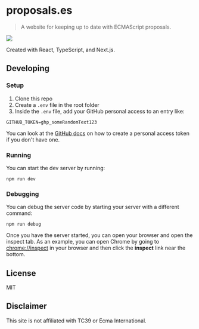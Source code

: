 # proposals.es

> A website for keeping up to date with ECMAScript proposals.

![](https://i.postimg.cc/NMTGgMBK/proposals-es.png)

Created with React, TypeScript, and Next.js.

## Developing

### Setup

1. Clone this repo
1. Create a `.env` file in the root folder
1. Inside the `.env` file, add your GitHub personal access to an entry like:

```
GITHUB_TOKEN=ghp_someRandomText123
```

You can look at the [GitHub docs](https://docs.github.com/en/authentication/keeping-your-account-and-data-secure/creating-a-personal-access-token) on how to create a personal access token if you don't have one.

### Running

You can start the dev server by running:

```
npm run dev
```

### Debugging

You can debug the server code by starting your server with a different command:

```
npm run debug
```

Once you have the server started, you can open your browser and open the inspect tab. As an example, you can open Chrome by going to [chrome://inspect](chrome://inspect) in your browser and then click the **inspect** link near the bottom.

## License

MIT

## Disclaimer

This site is not affiliated with TC39 or Ecma International.

